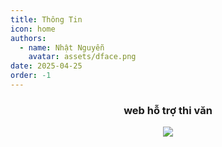 ```yaml
---
title: Thông Tin
icon: home
authors:
  - name: Nhật Nguyễn
    avatar: assets/dface.png
date: 2025-04-25
order: -1
---
```

<div align="center">
  <h3>web hỗ trợ thi văn</h3>
  <img src="assets/bg.jpg">
</div>